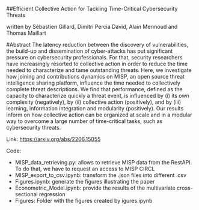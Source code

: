 ##Efficient Collective Action for Tackling Time-Critical Cybersecurity Threats

written by Sébastien Gillard, Dimitri Percia David, Alain Mermoud and Thomas Maillart

#Abstract
The latency reduction between the discovery of vulnerabilities, the build-up and dissemination of cyber-attacks has put
significant pressure on cybersecurity professionals. For that, security researchers have increasingly resorted to collective
action in order to reduce the time needed to characterize and tame outstanding threats. Here, we investigate how joining
and contributions dynamics on MISP, an open source threat intelligence sharing platform, influence the time needed
to collectively complete threat descriptions. We find that performance, defined as the capacity to characterize quickly a
threat event, is influenced by (i) its own complexity (negatively), by (ii) collective action (positively), and by (iii) learning,
information integration and modularity (positively). Our results inform on how collective action can be organized at scale
and in a modular way to overcome a large number of time-critical tasks, such as cybersecurity threats.

Link: https://arxiv.org/abs/2206.15055

Code:
- MISP_data_retrieving.py: allows to retrieve MISP data from the RestAPI. To do that, we have to request an access to MISP CIRCL
- MISP_export_to_csv.ipynb: transform the .json files into different .csv
- Figures.ipynb: generate the figures illustrating the paper
- Econometric_Model.ipynb: provide the results of the multivariate cross-sectional regression
- Figures: Folder with the figures created by igures.ipynb
